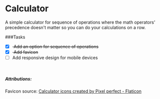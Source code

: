 # Calculator

A simple calculator for sequence of operations where the math operators' precedence doesn't matter so you can do your calculations on a row.


###Tasks

- [x] <del> Add an option for sequence of operations
- [x] <del> Add favicon
- [ ]  Add responsive design for mobile devices

&nbsp;
&nbsp;

##### Attributions:

Favicon source:
<a href="https://www.flaticon.com/free-icons/calculator" title="calculator icons">Calculator icons created by Pixel perfect - Flaticon</a>
